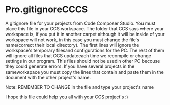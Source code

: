 # Pro.gitignoreCCCS
  A gitignore file for your projects from Code Composer Studio. You must place this file
in your CCS workspace. The folder that CCS says where your workspace is, if you put it in
another carpet although it will be inside of your workspace will not work, in this case you 
must change the file's name(correct their local directory). The first lines will ignore the 
workspace's temporary filesand configurations for the PC. The rest of them will ignore all 
files that CCS updateeach time we recompile or change settings in our program. This files 
should not be usedin other PC becouse they could generate errors. If you have several projects 
in the sameworkspace you must copy the lines that contain <YourProjectName> and paste them in 
the document with the other project's name. 

Note: REMEMBER TO CHANGE <YourProjectName> in the file and type your project's name

I hope this file could help you all with your CCS project's :)


